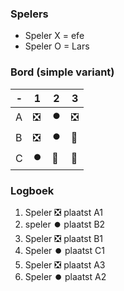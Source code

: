 ### Spelers
- Speler X = efe 
- Speler O = Lars

### Bord (simple variant)
| - | 1 | 2 | 3 |
|---|---|---|---|
| A |❎|⏺️|❎|
| B |❎|⏺️|🔲|
| C |⏺️|🔲|🔲|

### Logboek
1. Speler ❎ plaatst A1
2. speler ⏺️ plaatst B2
3. Speler ❎ plaatst B1
4. Speler ⏺️ plaatst C1
5. Speler ❎ plaatst A3
6. Speler ⏺️ plaatst A2